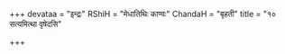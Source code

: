 +++
devataa = "इन्द्रः"
RShiH = "मेधातिथिः काण्वः"
ChandaH = "बृहती"
title = "१० सत्यमित्था वृषेदसि"

+++
